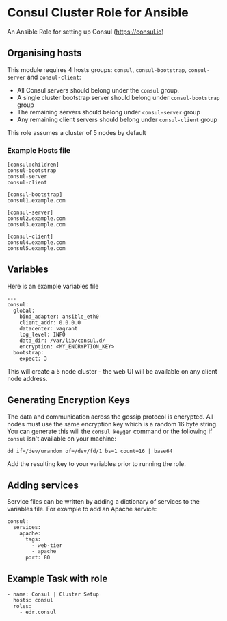 # Consul Cluster Role for Ansible

An Ansible Role for setting up Consul (https://consul.io)

## Organising hosts

This module requires 4 hosts groups: `consul`, `consul-bootstrap`, `consul-server` and `consul-client`:

* All Consul servers should belong under the `consul` group.
* A single cluster bootstrap server should belong under `consul-bootstrap` group
* The remaining servers should belong under `consul-server` group
* Any remaining client servers should belong under `consul-client` group

This role assumes a cluster of 5 nodes by default

### Example Hosts file

```
[consul:children]
consul-bootstrap
consul-server
consul-client

[consul-bootstrap]
consul1.example.com

[consul-server]
consul2.example.com
consul3.example.com

[consul-client]
consul4.example.com
consul5.example.com
```

## Variables

Here is an example variables file

```
---
consul:
  global:
    bind_adapter: ansible_eth0
    client_addr: 0.0.0.0
    datacenter: vagrant
    log_level: INFO
    data_dir: /var/lib/consul.d/
    encryption: <MY_ENCRYPTION_KEY>
  bootstrap:
    expect: 3
```

This will create a 5 node cluster - the web UI will be available on any client node address.

## Generating Encryption Keys

The data and communication across the gossip protocol is encrypted. All nodes must use the same encryption key which is a random 16 byte string. You can generate this will the `consul keygen` command or the following if `consul` isn't available on your machine:

`dd if=/dev/urandom of=/dev/fd/1 bs=1 count=16 | base64`

Add the resulting key to your variables prior to running the role.

## Adding services

Service files can be written by adding a dictionary of services to the variables file. For example to add an Apache service:

```
consul:
  services:
    apache:
      tags:
        - web-tier
        - apache
      port: 80  
```

## Example Task with role

```
- name: Consul | Cluster Setup
  hosts: consul
  roles:
    - edr.consul
```
